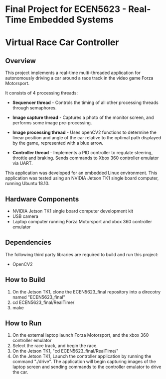 # Final Project for ECEN5623 - Real-Time Embedded Systems

# Virtual Race Car Controller

## Overview

This project implements a real-time multi-threaded application for autonomously driving a car around a race track in the video game Forza Motorsport.

It consists of 4 processing threads:

* __Sequencer thread__ - Controls the timing of all other processing threads through semaphores.
  
* __Image capture thread__ - Captures a photo of the monitor screen, and performs some image pre-processing.
  
* __Image processing thread__ - Uses openCV2 functions to determine the linear position and angle of the car relative to the optimal path displayed by the game, represented with a blue arrow.
  
* __Controller thread__ - Implements a PID controller to regulate steering, throttle and braking. Sends commands to Xbox 360 controller emulator via UART.

This application was developed for an embedded Linux environment. This application was tested using an NVIDIA Jetson TK1 single board computer, running Ubuntu 18.10.

## Hardware Components
* NVIDIA Jetson TK1 single board computer development kit
* USB camera
* Laptop computer running Forza Motorsport and xbox 360 controller emulator


## Dependencies
The following third party libraries are required to build and run this project:
* OpenCV2


## How to Build 

1. On the Jetson TK1, clone the ECEN5623_final repository into a direcotry named "ECEN5623_final"
2. cd ECEN5623_final/RealTime/
3. make


## How to Run
1. On the external laptop launch Forza Motorsport, and the xbox 360 controller emulator
2. Select the race track, and begin the race.
3. On the Jetson TK1, "cd ECEN5623_final/RealTime/"
4. On the Jetson TK1, Launch the controller application by running the command "./drive". The application will begin capturing images of the laptop screen and sending commands to the controller emulator to drive the car. 




 
